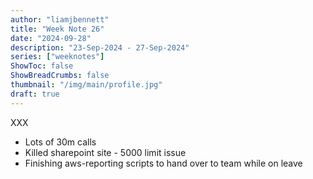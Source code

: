 ```yaml
---
author: "liamjbennett"
title: "Week Note 26"
date: "2024-09-28"
description: "23-Sep-2024 - 27-Sep-2024"
series: ["weeknotes"]
ShowToc: false
ShowBreadCrumbs: false
thumbnail: "/img/main/profile.jpg"
draft: true
---
```


XXX

* Lots of 30m calls
* Killed sharepoint site - 5000 limit issue
* Finishing aws-reporting scripts to hand over to team while on leave